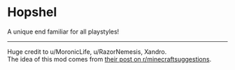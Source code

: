 # Hopshel
A unique end familiar for all playstyles!

---

Huge credit to u/MoronicLife, u/RazorNemesis, Xandro.  
The idea of this mod comes from [their post on r/minecraftsuggestions](https://www.reddit.com/r/minecraftsuggestions/comments/iv0g2j/).

